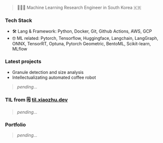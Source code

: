 

<!-- title --> 
> 👨🏻‍💻 Machine Learning Research Engineer in South Korea 🇰🇷​

### Tech Stack

- 🛠 Lang & Framework: Python, Docker, Git, Github Actions, AWS, GCP
- 🤓 ML related: Pytorch, Tensorflow, Huggingface, Langchain, LangGraph, ONNX, TensorRT,
                 Optuna, Pytorch Geometric, BentoML, Scikit-learn, MLflow   

### Latest projects

* Granule detection and size analysis
* Intellectualizating automated coffee robot  
> *pending...*


### TIL from 🗒 [til.xiaozhu.dev](https://til.xiaozhu.dev)

> *pending...*

### Portfolio

> *pending...*
